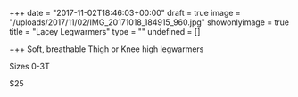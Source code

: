 +++
date = "2017-11-02T18:46:03+00:00"
draft = true
image = "/uploads/2017/11/02/IMG_20171018_184915_960.jpg"
showonlyimage = true
title = "Lacey Legwarmers"
type = ""
undefined = []

+++
Soft, breathable Thigh or Knee high legwarmers

Sizes 0-3T

$25